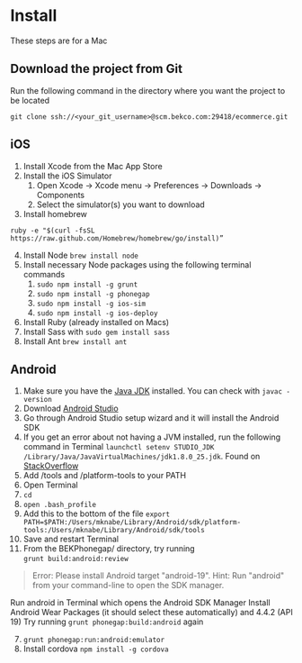 # Install

These steps are for a Mac

## Download the project from Git

Run the following command in the directory where you want the project to be located

```git clone ssh://<your_git_username>@scm.bekco.com:29418/ecommerce.git```

## iOS

1. Install Xcode from the Mac App Store
2. Install the iOS Simulator
	1. Open Xcode -> Xcode menu -> Preferences -> Downloads -> Components
	2. Select the simulator(s) you want to download
3. Install homebrew

```ruby -e "$(curl -fsSL https://raw.github.com/Homebrew/homebrew/go/install)”```

4. Install Node ```brew install node```
5. Install necessary Node packages using the following terminal commands
	1. ```sudo npm install -g grunt```
	2. ```sudo npm install -g phonegap```
	3. ```sudo npm install -g ios-sim```
	4. ```sudo npm install -g ios-deploy```
6. Install Ruby (already installed on Macs)
7. Install Sass with ```sudo gem install sass```
8. Install Ant ```brew install ant```

## Android

1. Make sure you have the [Java JDK](http://www.oracle.com/technetwork/java/javase/downloads/index.html) installed. You can check with ```javac -version```
2. Download [Android Studio](http://developer.android.com/sdk/index.html)
3. Go through Android Studio setup wizard and it will install the Android SDK
4. If you get an error about not having a JVM installed, run the following command in Terminal ```launchctl setenv STUDIO_JDK /Library/Java/JavaVirtualMachines/jdk1.8.0_25.jdk```. Found on [StackOverflow](http://stackoverflow.com/questions/27369269/android-studio-was-unable-to-find-a-valid-jvm-related-to-mac-os/27370525#27370525)
5. Add /tools and /platform-tools to your PATH
 1. Open Terminal
 2. ```cd```
 3. ```open .bash_profile```
 4. Add this to the bottom of the file ```export PATH=$PATH:/Users/mknabe/Library/Android/sdk/platform-tools:/Users/mknabe/Library/Android/sdk/tools```
 5. Save and restart Terminal
6. From the BEKPhonegap/ directory, try running ```grunt build:android:review```

> Error: Please install Android target "android-19".
Hint: Run "android" from your command-line to open the SDK manager.

Run android in Terminal which opens the Android SDK Manager
Install Android Wear Packages (it should select these automatically) and 4.4.2 (API 19)
Try running ```grunt phonegap:build:android``` again

7. ```grunt phonegap:run:android:emulator```
8. Install cordova ```npm install -g cordova```
